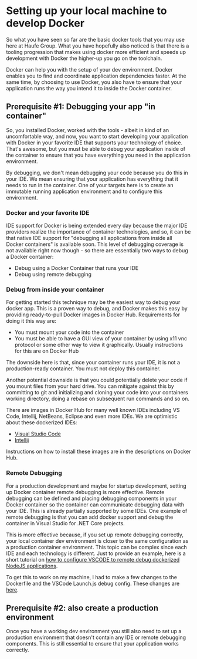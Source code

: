 # Setting up your local machine to develop Docker

So what you have seen so far are the basic docker tools that you may use here at Haufe Group. What you have hopefully also noticed is that there is a tooling progression that makes using docker more efficient and speeds up development with Docker the higher-up you go on the toolchain.

Docker can help you with the setup of your dev environment. Docker enables you to find and coordinate application dependencies faster. At the same time, by choosing to use Docker, you also have to ensure that your application runs the way you intend it to inside the Docker container.

## Prerequisite \#1: Debugging your app "in container"

So, you installed Docker, worked with the tools - albeit in kind of an uncomfortable way, and now, you want to start developing your application with Docker in your favorite IDE that supports your technology of choice. That's awesome, but you must be able to debug your application inside of the container to ensure that you have everything you need in the application environment.

By debugging, we don't mean debugging your code because you do this in your IDE. We mean ensuring that your application has everything that it needs to run in the container. One of your targets here is to create an immutable running application environment and to configure this environment.

### Docker and your favorite IDE

IDE support for Docker is being extended every day because the major IDE providers realize the importance of container technologies, and so, it can be that native IDE support for "debugging all applications from inside all Docker containers" is available soon. This level of debugging coverage is not available right now though - so there are essentially two ways to debug a Docker container:

* Debug using a Docker Container that runs your IDE
* Debug using remote debugging

### Debug from inside your container

For getting started this technique may be the easiest way to debug your docker app. This is a proven way to debug, and Docker makes this easy by providing ready-to-pull Docker images in Docker Hub. Requirements for doing it this way are:

* You must mount your code into the container
* You must be able to have a GUI view of your container by using x11 vnc protocol or some other way to view it graphically. Usually instructions for this are on Docker Hub

The downside here is that, since your container runs your IDE, it is not a production-ready container. You must not deploy this container.

Another potential downside is that you could potentially delete your code if you mount files from your hard drive. You can mitigate against this by committing to git and initializing and cloning your code into your containers working directory, doing a rebase on subsequent run commands and so on.

There are images in Docker Hub for many well known IDEs including VS Code, Intellij, NetBeans, Eclipse and even more IDEs. We are optimistic about these dockerized IDEs:

* [Visual Studio Code](https://hub.docker.com/r/jess/vscode/)
* [Intellij](https://hub.docker.com/r/psharkey/novnc/)

Instructions on how to install these images are in the descriptions on Docker Hub.

### Remote Debugging

For a production development and maybe for startup development, setting up Docker container remote debugging is more effective. Remote debugging can be defined and placing debugging components in your Docker container so the container can communicate debugging data with your IDE.  This is already partially supported by some IDEs. One example of remote debugging is that you can add docker support and debug  the container in Visual Studio for .NET Core projects.

This is more effective because, if you set up remote debugging correctly, your local container dev environment is closer to the same configuration as a production container environment. This topic can be complex since  each IDE and each technology is different. Just to provide an example, here is a short tutorial on [how to configure VSCODE to remote debug dockerized NodeJS applications](https://alexanderzeitler.com/articles/debugging-a-nodejs-es6-application-in-a-docker-container-using-visual-studio-code/).

To get this to work on my machine, I had to make a few changes to the Dockerfile and the VSCode Launch.js debug config. These changes are [here](https://github.com/SSpeights/docker-style-guide/tree/master/examples/VSCode_RemoteDebugContainer_NodeJSEnv).

## Prerequisite \#2: also create a production environment

Once you have a working dev environment you still also need to set up a production environment that doesn't contain any IDE or remote debugging components. This is still essential to ensure that your application works correctly. 



